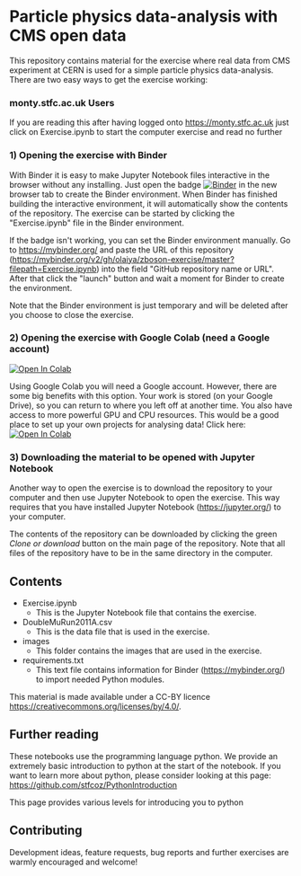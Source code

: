 # Particle physics data-analysis with CMS open data
This repository contains material for the exercise where real data from CMS experiment at CERN is used
for a simple particle physics data-analysis. There are two easy ways to get the exercise working:

### monty.stfc.ac.uk Users
If you are reading this after having logged onto https://monty.stfc.ac.uk just click on Exercise.ipynb to start the computer exercise and read no further


### 1) Opening the exercise with Binder

With Binder it is easy to make Jupyter Notebook files interactive in the browser without any installing. Just open the badge [![Binder](https://mybinder.org/badge_logo.svg)](https://mybinder.org/v2/gh/olaiya/zboson-exercise/master?filepath=Exercise.ipynb)  in the new browser tab to create the Binder environment. When Binder has finished building the interactive environment, it will automatically show the contents of the repository. The
exercise can be started by clicking the "Exercise.ipynb" file in the Binder environment.

If the badge isn't working, you can set the Binder environment manually. Go to <https://mybinder.org/> and paste the URL of this repository (https://mybinder.org/v2/gh/olaiya/zboson-exercise/master?filepath=Exercise.ipynb)
into the field "GitHub repository name or URL". After that click the "launch" button and wait a moment for Binder to create the environment.

Note that the Binder environment is just temporary and will be deleted after you choose to close the exercise.

### 2) Opening the exercise with Google Colab (need a Google account) <a target="_blank" href="https://colab.research.google.com/github/olaiya/zboson-exercise/blob/colab/Exercise.ipynb">
  <img src="https://colab.research.google.com/assets/colab-badge.svg" alt="Open In Colab"/>
</a>

Using Google Colab you will need a Google account. However, there are some big benefits with this option. Your work is stored (on your Google Drive), so you can return to where you left off at another time. You also have access to more powerful GPU and CPU resources. This would be a good place to set up your own projects for analysing data! Click here: <a target="_blank" href="https://colab.research.google.com/github/olaiya/zboson-exercise/blob/colab/Exercise.ipynb">
  <img src="https://colab.research.google.com/assets/colab-badge.svg" alt="Open In Colab"/>
</a>


### 3) Downloading the material to be opened with Jupyter Notebook

Another way to open the exercise is to download the repository to your computer and then use Jupyter Notebook to open the 
exercise. This way requires that you have installed Jupyter Notebook (https://jupyter.org/) to your computer.

The contents of the repository can be downloaded by clicking the green _Clone or download_ button on the main page of
the repository. Note that all files of the repository have to be in the same directory in the computer.


## Contents
- Exercise.ipynb
  - This is the Jupyter Notebook file that contains the exercise.
- DoubleMuRun2011A.csv
  - This is the data file that is used in the exercise.
- images
  - This folder contains the images that are used in the exercise.
- requirements.txt
  - This text file contains information for Binder (https://mybinder.org/) to import needed Python modules.
  
This material is made available under a CC-BY licence <https://creativecommons.org/licenses/by/4.0/>.

## Further reading
These notebooks use the programming language python. We provide an extremely basic introduction to python at the start of the notebook. If you want to learn more about python, please consider looking at this page: https://github.com/stfcoz/PythonIntroduction
<br>

This page provides various levels for introducing you to python

## Contributing
Development ideas, feature requests, bug reports and further exercises are warmly encouraged and welcome! <br>
